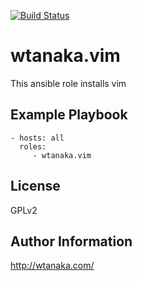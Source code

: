 [![Build Status](https://travis-ci.org/wtanaka/ansible-role-vim.svg?branch=master)](https://travis-ci.org/wtanaka/ansible-role-vim)

wtanaka.vim
============

This ansible role installs vim

Example Playbook
----------------

    - hosts: all
      roles:
         - wtanaka.vim

License
-------

GPLv2

Author Information
------------------

http://wtanaka.com/
